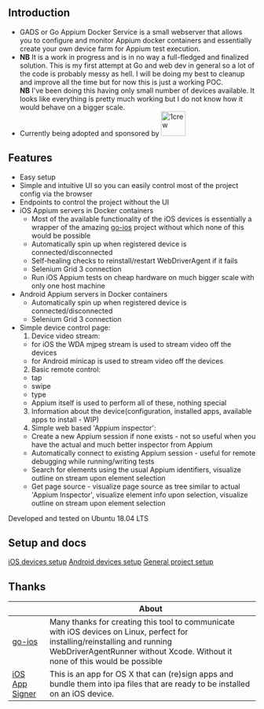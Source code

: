 ## Introduction

* GADS or Go Appium Docker Service is a small webserver that allows you to configure and monitor Appium docker containers and essentially create your own device farm for Appium test execution.   
* **NB** It is a work in progress and is in no way a full-fledged and finalized solution. This is my first attempt at Go and web dev in general so a lot of the code is probably messy as hell. I will be doing my best to cleanup and improve all the time but for now this is just a working POC.  
**NB** I've been doing this having only small number of devices available. It looks like everything is pretty much working but I do not know how it would behave on a bigger scale.  
* Currently being adopted and sponsored by <a href="https://1crew.com"><img src="https://1crew.com/StaticResources/1Crew_3D.png" alt="1crew" width="50"/><a/>  

## Features
* Easy setup  
* Simple and intuitive UI so you can easily control most of the project config via the browser  
* Endpoints to control the project without the UI  
* iOS Appium servers in Docker containers  
  - Most of the available functionality of the iOS devices is essentially a wrapper of the amazing [go-ios](https://github.com/danielpaulus/go-ios) project without which none of this would be possible  
  - Automatically spin up when registered device is connected/disconnected  
  - Self-healing checks to reinstall/restart WebDriverAgent if it fails  
  - Selenium Grid 3 connection  
  - Run iOS Appium tests on cheap hardware on much bigger scale with only one host machine  
* Android Appium servers in Docker containers  
  - Automatically spin up when registered device is connected/disconnected  
  - Selenium Grid 3 connection  
* Simple device control page:  
  1. Device video stream:  
    - for iOS the WDA mjpeg stream is used to stream video off the devices  
    - for Android minicap is used to stream video off the devices  
  2. Basic remote control:  
    - tap  
    - swipe  
    - type  
    - Appium itself is used to perform all of these, nothing special  
  3. Information about the device(configuration, installed apps, available apps to install - WIP)  
  4. Simple web based 'Appium inspector':  
    - Create a new Appium session if none exists - not so useful when you have the actual and much better inspector from Appium  
    - Automatically connect to existing Appium session - useful for remote debugging while running/writing tests  
    - Search for elements using the usual Appium identifiers, visualize outline on stream upon element selection  
    - Get page source - visualize page source as tree similar to actual 'Appium Inspector', visualize element info upon selection, visualize outline on stream upon element selection  

Developed and tested on Ubuntu 18.04 LTS  

## Setup and docs
[iOS devices setup](./docs/ios-setup.md)
[Android devices setup](./docs/android-setup.md)
[General project setup](./docs/project-setup.md)

## Thanks

| |About|
|---|---|
|[go-ios](https://github.com/danielpaulus/go-ios)|Many thanks for creating this tool to communicate with iOS devices on Linux, perfect for installing/reinstalling and running WebDriverAgentRunner without Xcode. Without it none of this would be possible|
|[iOS App Signer](https://github.com/DanTheMan827/ios-app-signer)|This is an app for OS X that can (re)sign apps and bundle them into ipa files that are ready to be installed on an iOS device.|

